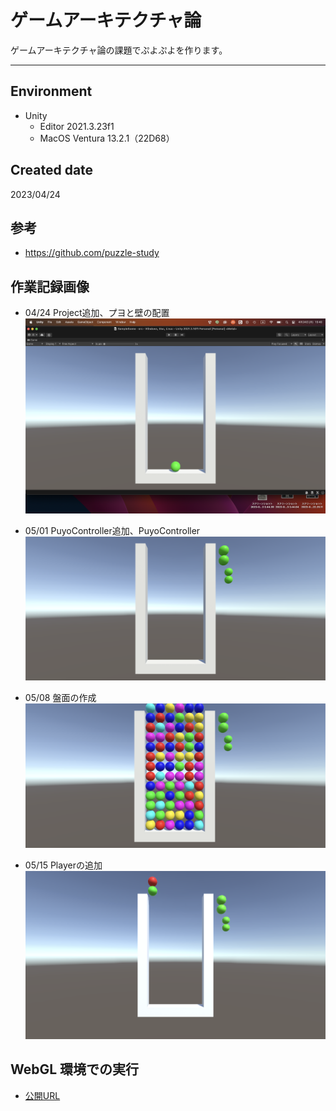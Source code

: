# ゲームアーキテクチャ論
ゲームアーキテクチャ論の課題でぷよぷよを作ります。

 ---
 ## Environment
- Unity
  - Editor 2021.3.23f1
  - MacOS Ventura  13.2.1（22D68）

## Created date
2023/04/24

## 参考
* https://github.com/puzzle-study

## 作業記録画像
* 04/24 Project追加、プヨと壁の配置
![iamge](https://github.com/MettoNao/puzzle_study/blob/main/Images/Puyo_Image_01.png)

* 05/01 PuyoController追加、PuyoController
![iamge](https://github.com/MettoNao/puzzle_study/blob/main/Images/Puyo_Image_02.png)

* 05/08 盤面の作成
![iamge](https://github.com/MettoNao/puzzle_study/blob/main/Images/Puyo_Image_03.png)

* 05/15 Playerの追加
![iamge](https://github.com/MettoNao/puzzle_study/blob/main/Images/Puyo_Image_04.png)

## WebGL 環境での実行
- [公開URL](https://MettoNao.github.io/puzzle_study/WebGL/WebGL/)
